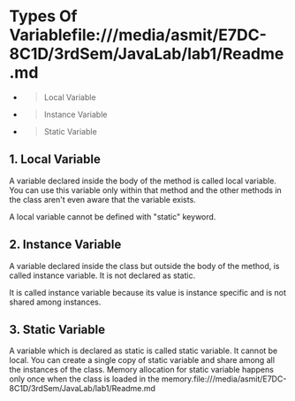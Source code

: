 # Types Of Variablefile:///media/asmit/E7DC-8C1D/3rdSem/JavaLab/lab1/Readme.md

 - > Local Variable
 - > Instance Variable
 - > Static Variable


## 1. Local Variable
A variable declared inside the body of the method is called local variable. You can use this variable only within       that method and the other methods in the class aren't even aware that the variable exists.

A local variable cannot be defined with "static" keyword.

## 2. Instance Variable
A variable declared inside the class but outside the body of the method, is called instance variable. It is not declared as static.

It is called instance variable because its value is instance specific and is not shared among instances.

## 3. Static Variable

A variable which is declared as static is called static variable. It cannot be local. You can create a single copy of static variable and share among all the instances of the class. Memory allocation for static variable happens only once when the class is loaded in the memory.file:///media/asmit/E7DC-8C1D/3rdSem/JavaLab/lab1/Readme.md
